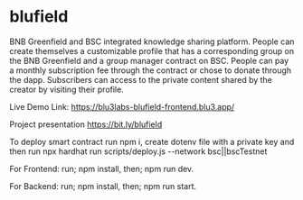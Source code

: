 # blufield

BNB Greenfield and BSC integrated knowledge sharing platform. People can create themselves a customizable profile that has a corresponding group on the BNB Greenfield and a group manager contract on BSC. People can pay a monthly subscription fee through the contract or chose to donate through the dapp. Subscribers can access to the private content shared by the creator by visiting their profile.

Live Demo Link: https://blu3labs-blufield-frontend.blu3.app/

Project presentation https://bit.ly/blufield

To deploy smart contract run npm i, create dotenv file with a private key and then run  npx hardhat run scripts/deploy.js --network bsc||bscTestnet

For Frontend: run; npm install, then; npm run dev. 

For Backend: run; npm install, then; npm run start.
